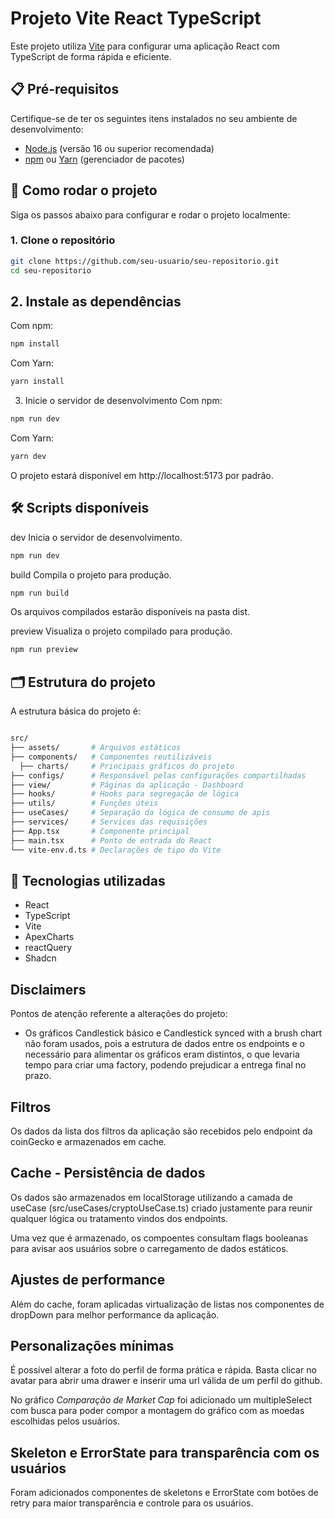 # Projeto Vite React TypeScript

Este projeto utiliza [Vite](https://vitejs.dev/) para configurar uma aplicação React com TypeScript de forma rápida e eficiente.

## 📋 Pré-requisitos

Certifique-se de ter os seguintes itens instalados no seu ambiente de desenvolvimento:

- [Node.js](https://nodejs.org/) (versão 16 ou superior recomendada)
- [npm](https://www.npmjs.com/) ou [Yarn](https://yarnpkg.com/) (gerenciador de pacotes)

## 🚀 Como rodar o projeto

Siga os passos abaixo para configurar e rodar o projeto localmente:

### 1. Clone o repositório

```bash
git clone https://github.com/seu-usuario/seu-repositorio.git
cd seu-repositorio
```
## 2. Instale as dependências
Com npm:
```bash
npm install
```
Com Yarn:
```bash
yarn install
```
3. Inicie o servidor de desenvolvimento
Com npm:
```bash
npm run dev
```
Com Yarn:
```bash
yarn dev
```
O projeto estará disponível em http://localhost:5173 por padrão.

## 🛠️ Scripts disponíveis
dev
Inicia o servidor de desenvolvimento.

```bash
npm run dev
```
build
Compila o projeto para produção.

```bash
npm run build
````

Os arquivos compilados estarão disponíveis na pasta dist.

preview
Visualiza o projeto compilado para produção.

```bash
npm run preview
```

## 🗂️ Estrutura do projeto
A estrutura básica do projeto é:

```bash

src/
├── assets/       # Arquivos estáticos
├── components/   # Componentes reutilizáveis
  ├── charts/     # Principais gráficos do projeto
├── configs/      # Responsável pelas configurações compartilhadas
├── view/         # Páginas da aplicação - Dashboard
├── hooks/        # Hooks para segregação de lógica 
├── utils/        # Funções úteis
├── useCases/     # Separação da lógica de consumo de apis
├── services/     # Services das requisições
├── App.tsx       # Componente principal
├── main.tsx      # Ponto de entrada do React
└── vite-env.d.ts # Declarações de tipo do Vite
```

## 🧪 Tecnologias utilizadas
- React
- TypeScript
- Vite
- ApexCharts
- reactQuery
- Shadcn

## Disclaimers
Pontos de atenção referente a alterações do projeto:
- Os gráficos Candlestick básico e Candlestick synced with a brush chart não foram usados, pois a estrutura de dados entre os endpoints e o necessário para alimentar os gráficos eram distintos, o que levaria tempo para criar uma factory, podendo prejudicar a entrega final no prazo.

## Filtros
Os dados da lista dos filtros da aplicação são recebidos pelo endpoint da coinGecko e armazenados em cache.


## Cache - Persistência de dados
Os dados são armazenados em localStorage utilizando a camada de useCase (src/useCases/cryptoUseCase.ts) criado justamente para reunir qualquer lógica ou tratamento vindos dos endpoints.

Uma vez que é armazenado, os compoentes consultam flags booleanas para avisar aos usuários sobre o carregamento de dados estáticos.

## Ajustes de performance
Além do cache, foram aplicadas virtualização de listas nos componentes de dropDown para melhor performance da aplicação.

## Personalizações mínimas
É possível alterar a foto do perfil de forma prática e rápida. Basta clicar no avatar para abrir uma drawer e inserir uma url válida de um perfil do github.

No gráfico *Comparação de Market Cap* foi adicionado um multipleSelect com busca para poder compor a montagem do gráfico com as moedas escolhidas pelos usuários.

## Skeleton e ErrorState para transparência com os usuários
Foram adicionados componentes de skeletons e ErrorState com botões de retry para maior transparência e controle para os usuários.